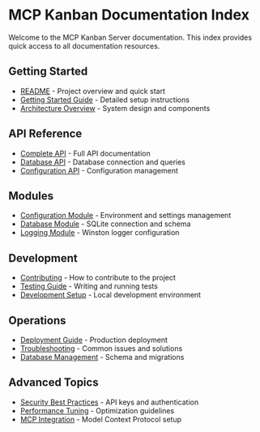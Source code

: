# MCP Kanban Documentation Index

Welcome to the MCP Kanban Server documentation. This index provides quick access to all documentation resources.

## Getting Started
- [README](../README.md) - Project overview and quick start
- [Getting Started Guide](./guides/GETTING_STARTED.md) - Detailed setup instructions
- [Architecture Overview](./ARCHITECTURE.md) - System design and components

## API Reference
- [Complete API](./API.md) - Full API documentation
- [Database API](./api/DATABASE.md) - Database connection and queries
- [Configuration API](./api/CONFIGURATION.md) - Configuration management

## Modules
- [Configuration Module](./modules/configuration.md) - Environment and settings management
- [Database Module](./modules/database.md) - SQLite connection and schema
- [Logging Module](./modules/logging.md) - Winston logger configuration

## Development
- [Contributing](./CONTRIBUTING.md) - How to contribute to the project
- [Testing Guide](./guides/TESTING.md) - Writing and running tests
- [Development Setup](./guides/DEVELOPMENT.md) - Local development environment

## Operations
- [Deployment Guide](./guides/DEPLOYMENT.md) - Production deployment
- [Troubleshooting](./TROUBLESHOOTING.md) - Common issues and solutions
- [Database Management](./guides/DATABASE_MANAGEMENT.md) - Schema and migrations

## Advanced Topics
- [Security Best Practices](./guides/SECURITY.md) - API keys and authentication
- [Performance Tuning](./guides/PERFORMANCE.md) - Optimization guidelines
- [MCP Integration](./guides/MCP_INTEGRATION.md) - Model Context Protocol setup